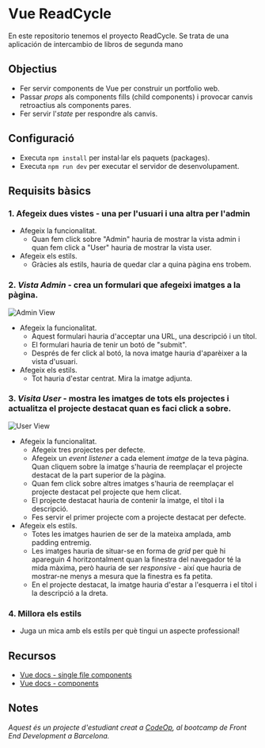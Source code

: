 # Vue ReadCycle

En este repositorio tenemos el proyecto ReadCycle. Se trata de una aplicación de intercambio de libros de segunda mano

## Objectius

- Fer servir components de Vue per construir un portfolio web.
- Passar _props_ als components fills (child components) i provocar canvis retroactius als
  components pares.
- Fer servir l'_state_ per respondre als canvis.

## Configuració

- Executa `npm install` per instal·lar els paquets (packages).
- Executa `npm run dev` per executar el servidor de desenvolupament.

## Requisits bàsics

### 1. Afegeix dues vistes - una per l'usuari i una altra per l'admin

- Afegeix la funcionalitat.
  - Quan fem click sobre "Admin" hauria de mostrar la vista admin i quan fem click a "User" hauria de mostrar la vista user.
- Afegeix els estils.
  - Gràcies als estils, hauria de quedar clar a quina pàgina ens trobem.

### 2. _Vista Admin_ - crea un formulari que afegeixi imatges a la pàgina.

![Admin View](support/admin_view.png)

- Afegeix la funcionalitat.
  - Aquest formulari hauria d'acceptar una URL, una descripció i un títol.
  - El formulari hauria de tenir un botó de "submit".
  - Després de fer click al botó, la nova imatge hauria d'aparèixer a la vista d'usuari.
- Afegeix els estils.
  - Tot hauria d'estar centrat. Mira la imatge adjunta.

### 3. _Visita User_ - mostra les imatges de tots els projectes i actualitza el projecte destacat quan es faci click a sobre.

![User View](support/user_view.png)

- Afegeix la funcionalitat.
  - Afegeix tres projectes per defecte.
  - Afegeix un _event listener_ a cada element _imatge_ de la teva pàgina. Quan cliquem sobre la imatge s'hauria de reemplaçar el projecte destacat de la part superior de la pàgina.
  - Quan fem click sobre altres imatges s'hauria de reemplaçar el projecte destacat pel projecte que hem clicat.
  - El projecte destacat hauria de contenir la imatge, el títol i la descripció.
  - Fes servir el primer projecte com a projecte destacat per defecte.
- Afegeix els estils.
  - Totes les imatges haurien de ser de la mateixa amplada, amb padding entremig.
  - Les imatges hauria de situar-se en forma de _grid_ per què hi apareguin 4 horitzontalment quan la finestra del navegador té la mida màxima, però hauria de ser _responsive_ - així que hauria de mostrar-ne menys a mesura que la finestra es fa petita.
  - En el projecte destacat, la imatge hauria d'estar a l'esquerra i el títol i la descripció a la dreta.

### 4. Millora els estils

- Juga un mica amb els estils per què tingui un aspecte professional!

## Recursos

- [Vue docs - single file components](https://vuejs.org/guide/scaling-up/sfc.html)
- [Vue docs - components](https://vuejs.org/guide/essentials/component-basics.html)

## Notes

_Aquest és un projecte d'estudiant creat a [CodeOp](http://CodeOp.tech), al bootcamp de Front End Development a Barcelona._
